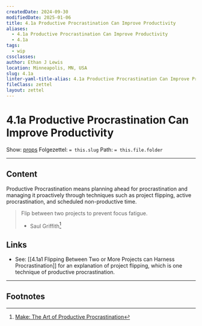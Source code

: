 ```yaml
---
createdDate: 2024-09-30
modifiedDate: 2025-01-06
title: 4.1a Productive Procrastination Can Improve Productivity
aliases:
  - 4.1a Productive Procrastination Can Improve Productivity
  - 4.1a
tags:
  - wip
cssclasses: 
author: Ethan J Lewis
location: Minneapolis, MN, USA
slug: 4.1a
linter-yaml-title-alias: 4.1a Productive Procrastination Can Improve Productivity
fileClass: zettel
layout: zettel
---
```


# 4.1a Productive Procrastination Can Improve Productivity

Show: [props](obsidian://adv-uri?vault=ejl-zk&commandid=properties%3Aopen-local)
Folgezettel: `= this.slug` 
Path: `= this.file.folder`
- - -

## Content

Productive Procrastination means planning ahead for procrastination and managing it proactively through techniques such as project flipping, active procrastination, and scheduled non-productive time. 

> Flip between two projects to prevent focus fatigue.
> - Saul Griffith[^1]

## Links

- See: [[4.1a1 Flipping Between Two or More Projects can Harness Procrastination]] for an explanation of project flipping, which is one technique of productive procrastination. 

- - -

## Footnotes

[^1]: [Make: The Art of Productive Procrastination](https://makezine.com/article/maker-news/make-volume-25-the-art-of-productive-procrastination/)